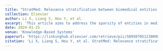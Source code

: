 ```yaml
---
title: "StratMed: Relevance stratification between biomedical entities for sparsity on medication recommendation"
collection: Elsevier
author: Li X, Liang S, Hou Y, et al.
excerpt: 'This article aims to address the sparsity of entities in medication recommendations.'
date: 2024-01-25
venue: 'Knowledge-Based Systems'
paperurl: 'https://linkinghub.elsevier.com/retrieve/pii/S0950705123009887'
citation: 'Li X, Liang S, Hou Y, et al. StratMed: Relevance stratification between biomedical entities for sparsity on medication recommendation[J]. Knowledge-Based Systems, 2024, 284: 111239.'
---
```

